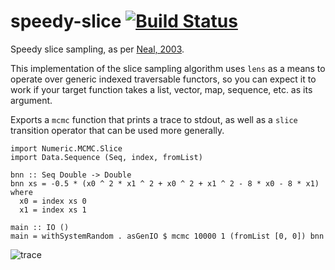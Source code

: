 # speedy-slice [![Build Status](https://secure.travis-ci.org/jtobin/speedy-slice.png)](http://travis-ci.org/jtobin/speedy-slice)

Speedy slice sampling, as per [Neal, 2003](http://people.ee.duke.edu/~lcarin/slice.pdf).

This implementation of the slice sampling algorithm uses `lens` as a means to
operate over generic indexed traversable functors, so you can expect it to
work if your target function takes a list, vector, map, sequence, etc. as its
argument.

Exports a `mcmc` function that prints a trace to stdout, as well as a
`slice` transition operator that can be used more generally.

    import Numeric.MCMC.Slice
    import Data.Sequence (Seq, index, fromList)

    bnn :: Seq Double -> Double
    bnn xs = -0.5 * (x0 ^ 2 * x1 ^ 2 + x0 ^ 2 + x1 ^ 2 - 8 * x0 - 8 * x1) where
      x0 = index xs 0
      x1 = index xs 1

    main :: IO ()
    main = withSystemRandom . asGenIO $ mcmc 10000 1 (fromList [0, 0]) bnn

![trace](https://dl.dropboxusercontent.com/spa/u0s6617yxinm2ca/zp-9gl6z.png)

